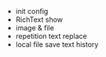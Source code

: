 - init config
- RichText show
- image & file
- repetition text replace
- local file save text history